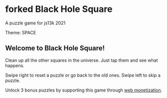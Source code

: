 # forked Black Hole Square

A puzzle game for js13k 2021

Theme: SPACE

## Welcome to Black Hole Square!

Clean up all the other squares in the universe. Just tap them and see what happens.

Swipe right to reset a puzzle or go back to the old ones. Swipe left to skip a puzzle.

Unlock 3 bonus puzzles by supporting this game through [web monetization](https://webmonetization.org/).
